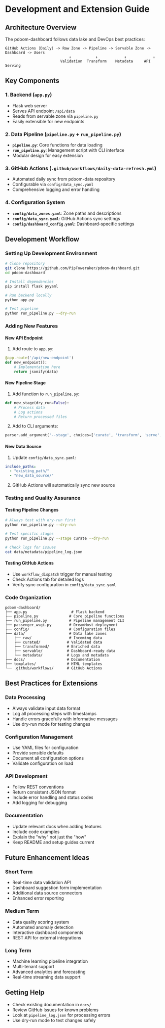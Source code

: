 # Development and Extension Guide

## Architecture Overview

The pdoom-dashboard follows data lake and DevOps best practices:

```
GitHub Actions (Daily) -> Raw Zone -> Pipeline -> Servable Zone -> Dashboard -> Users
                             ↓           ↓            ↓            ↓
                         Validation  Transform    Metadata     API Serving
```

## Key Components

### 1. Backend (`app.py`)
- Flask web server
- Serves API endpoint `/api/data`  
- Reads from servable zone via `pipeline.py`
- Easily extensible for new endpoints

### 2. Data Pipeline (`pipeline.py` + `run_pipeline.py`)
- **`pipeline.py`**: Core functions for data loading
- **`run_pipeline.py`**: Management script with CLI interface
- Modular design for easy extension

### 3. GitHub Actions (`.github/workflows/daily-data-refresh.yml`)
- Automated daily sync from pdoom-data repository
- Configurable via `config/data_sync.yaml`
- Comprehensive logging and error handling

### 4. Configuration System
- **`config/data_zones.yaml`**: Zone paths and descriptions
- **`config/data_sync.yaml`**: GitHub Actions sync settings
- **`config/dashboard_config.yaml`**: Dashboard-specific settings

## Development Workflow

### Setting Up Development Environment
```bash
# Clone repository
git clone https://github.com/PipFoweraker/pdoom-dashboard.git
cd pdoom-dashboard

# Install dependencies
pip install flask pyyaml

# Run backend locally
python app.py

# Test pipeline
python run_pipeline.py --dry-run
```

### Adding New Features

#### New API Endpoint
1. Add route to `app.py`:
```python
@app.route('/api/new-endpoint')
def new_endpoint():
    # Implementation here
    return jsonify(data)
```

#### New Pipeline Stage
1. Add function to `run_pipeline.py`:
```python
def new_stage(dry_run=False):
    # Process data
    # Log actions
    # Return processed files
```

2. Add to CLI arguments:
```python
parser.add_argument('--stage', choices=['curate', 'transform', 'serve', 'new-stage'])
```

#### New Data Source
1. Update `config/data_sync.yaml`:
```yaml
include_paths:
  - "existing_path/"
  - "new_data_source/"
```

2. GitHub Actions will automatically sync new source

### Testing and Quality Assurance

#### Testing Pipeline Changes
```bash
# Always test with dry-run first
python run_pipeline.py --dry-run

# Test specific stages
python run_pipeline.py --stage curate --dry-run

# Check logs for issues
cat data/metadata/pipeline_log.json
```

#### Testing GitHub Actions
- Use `workflow_dispatch` trigger for manual testing
- Check Actions tab for detailed logs
- Verify sync configuration in `config/data_sync.yaml`

### Code Organization

```
pdoom-dashboard/
├── app.py                    # Flask backend
├── pipeline.py              # Core pipeline functions  
├── run_pipeline.py          # Pipeline management CLI
├── passenger_wsgi.py        # DreamHost deployment
├── config/                  # Configuration files
├── data/                    # Data lake zones
│   ├── raw/                 # Incoming data
│   ├── curated/            # Validated data
│   ├── transformed/        # Enriched data
│   ├── servable/           # Dashboard-ready data
│   └── metadata/           # Logs and metadata
├── docs/                   # Documentation
├── templates/              # HTML templates
└── .github/workflows/      # GitHub Actions
```

## Best Practices for Extensions

### Data Processing
- Always validate input data format
- Log all processing steps with timestamps
- Handle errors gracefully with informative messages
- Use dry-run mode for testing changes

### Configuration Management  
- Use YAML files for configuration
- Provide sensible defaults
- Document all configuration options
- Validate configuration on load

### API Development
- Follow REST conventions
- Return consistent JSON format
- Include error handling and status codes
- Add logging for debugging

### Documentation
- Update relevant docs when adding features
- Include code examples
- Explain the "why" not just the "how"
- Keep README and setup guides current

## Future Enhancement Ideas

### Short Term
- Real-time data validation API
- Dashboard suggestion form implementation
- Additional data source connectors
- Enhanced error reporting

### Medium Term  
- Data quality scoring system
- Automated anomaly detection
- Interactive dashboard components
- REST API for external integrations

### Long Term
- Machine learning pipeline integration
- Multi-tenant support
- Advanced analytics and forecasting
- Real-time streaming data support

## Getting Help

- Check existing documentation in `docs/`
- Review GitHub Issues for known problems
- Look at `pipeline_log.json` for processing errors
- Use dry-run mode to test changes safely